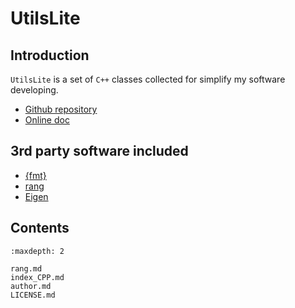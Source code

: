 # UtilsLite

## Introduction

`UtilsLite` is a set of `C++` classes collected for simplify
my software developing.

- [Github repository](https://github.com/ebertolazzi/UtilsLite)
- [Online doc](https://ebertolazzi.github.io/UtilsLite)

## 3rd party software included

- [{fmt}](https://fmt.dev/latest/index.html)
- [rang](https://github.com/agauniyal/rang)
- [Eigen](https://eigen.tuxfamily.org)

## Contents


```{toctree}
:maxdepth: 2

rang.md
index_CPP.md
author.md
LICENSE.md
```
